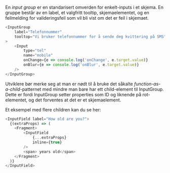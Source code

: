 En _input group_ er en standarisert omverden for enkelt-inputs i et skjema. En gruppe består av en label, et valgfritt
tooltip, skjemaelementet, og en feilmelding for valideringsfeil som vil bli vist om det er feil i skjemaet.

```js
<InputGroup
    label="Telefonnummer"
    tooltop="Vi bruker telefonnummer for å sende deg kvittering på SMS"
>
    <Input
        type="tel"
        name="mobile"
        onChange={e => console.log('onChange', e.target.value)}
        onBlur={e => console.log('onBlur', e.target.value)}
    />
</InputGroup>
```

Utviklere bør merke seg at man er nødt til å bruke det såkalte _function-as-a-child_-patternet med mindre man bare har
ett child-element til InputGroup. Dette er fordi InputGroup setter properties som ID og liknende på rot-elementet, og
det forventes at det er et skjemaelement.

Et eksempel med flere children kan du se her:

```js static
<InputField label="How old are you?">
  {(extraProps) => (
    <Fragment>
        <InputField
            {...extraProps}
            inline={true}
        />
        <span> years old</span>
    </Fragment>
  )}
</InputField>
```
